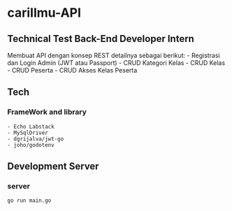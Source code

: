 # cariIlmu-API

## Technical Test Back-End Developer Intern
Membuat API dengan konsep REST detailnya sebagai berikut:
        - Registrasi dan Login Admin (JWT atau Passport)
        - CRUD Kategori Kelas
        - CRUD Kelas
        - CRUD Peserta
        - CRUD Akses Kelas Peserta

## Tech
### FrameWork and library
    - Echo Labstack
    - MySqlDriver
    - dgrijalva/jwt-go
    - joho/godotenv

## Development Server
### server
```bash
go run main.go
```
